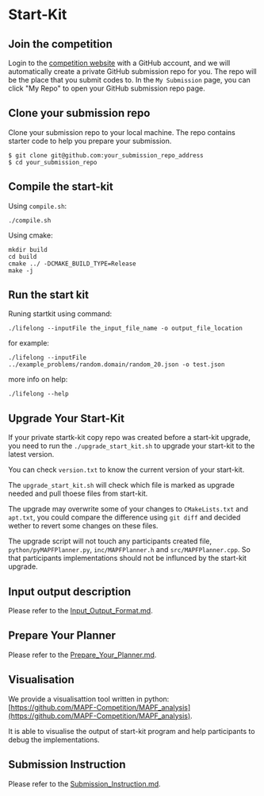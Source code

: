 # Start-Kit

## Join the competition

Login to the [competition website](http://www.leagueofrobotrunners.org/) with a GitHub account, and we will automatically create a private GitHub submission repo for you.
The repo will be the place that you submit codes to. In the `My Submission` page, you can click "My Repo" to open your GitHub submission repo page.

## Clone your submission repo

Clone your submission repo to your local machine. The repo contains starter code to help you prepare your submission.

```
$ git clone git@github.com:your_submission_repo_address
$ cd your_submission_repo
```

## Compile the start-kit

Using `compile.sh`:
```shell
./compile.sh
```

Using cmake: 
```shell
mkdir build
cd build
cmake ../ -DCMAKE_BUILD_TYPE=Release
make -j
```

## Run the start kit

Runing startkit using command: 
```shell
./lifelong --inputFile the_input_file_name -o output_file_location
```

for example:
```shell
./lifelong --inputFile ../example_problems/random.domain/random_20.json -o test.json
```

more info on help:
```shell
./lifelong --help
```

## Upgrade Your Start-Kit

If your private startk-kit copy repo was created before a start-kit upgrade, you need to run the `./upgrade_start_kit.sh` to upgrade your start-kit to the latest version.

You can check `version.txt` to know the current version of your start-kit.

The `upgrade_start_kit.sh` will check which file is marked as upgrade needed and pull thoese files from start-kit.

The upgrade may overwrite some of your changes to `CMakeLists.txt` and `apt.txt`, you could compare the difference using `git diff` and decided wether to revert some changes on these files.

The upgrade script will not touch any participants created file, `python/pyMAPFPlanner.py`, `inc/MAPFPlanner.h` and `src/MAPFPlanner.cpp`. So that participants implementations should not be influnced by the start-kit upgrade.

## Input output description

Please refer to the [Input_Output_Format.md](./Input_Output_Format.md).

## Prepare Your Planner

Please refer to the [Prepare_Your_Planner.md](./Prepare_Your_Planner.md).

## Visualisation
We provide a visualisattion tool written in python: [https://github.com/MAPF-Competition/MAPF_analysis](https://github.com/MAPF-Competition/MAPF_analysis).

It is able to visualise the output of start-kit program and help participants to debug the implementations.

## Submission Instruction

Please refer to the [Submission_Instruction.md](./Submission_Instruction.md).



